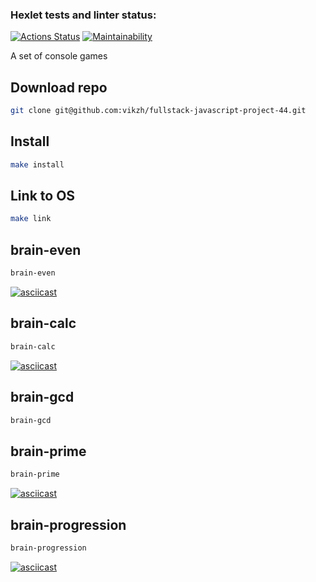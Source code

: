 ### Hexlet tests and linter status:
[![Actions Status](https://github.com/vikzh/fullstack-javascript-project-44/workflows/hexlet-check/badge.svg)](https://github.com/vikzh/fullstack-javascript-project-44/actions)
[![Maintainability](https://api.codeclimate.com/v1/badges/febb6895943bb2f380b6/maintainability)](https://codeclimate.com/github/vikzh/fullstack-javascript-project-44/maintainability)

A set of console games

## Download repo
```sh
git clone git@github.com:vikzh/fullstack-javascript-project-44.git
```

## Install
```sh
make install
```

## Link to OS
```sh
make link
```

## brain-even
```sh
brain-even
```

[![asciicast](https://asciinema.org/a/lDQMrXpStU8Nzq3Uxm5IMZ8Pf.svg)](https://asciinema.org/a/lDQMrXpStU8Nzq3Uxm5IMZ8Pf)

## brain-calc
```sh
brain-calc
```

[![asciicast](https://asciinema.org/a/RgIA0CPGAEDuj5ahFIdcgYP7b.svg)](https://asciinema.org/a/RgIA0CPGAEDuj5ahFIdcgYP7b)

## brain-gcd
```sh
brain-gcd
```

## brain-prime
```sh
brain-prime
```

[![asciicast](https://asciinema.org/a/uZWDbdyuR5FmqJXAXGkURqSjx.svg)](https://asciinema.org/a/uZWDbdyuR5FmqJXAXGkURqSjx)


## brain-progression
```sh
brain-progression
```

[![asciicast](https://asciinema.org/a/Ku5kJ74yPzkLBnXWo33PBRNlP.svg)](https://asciinema.org/a/Ku5kJ74yPzkLBnXWo33PBRNlP)
